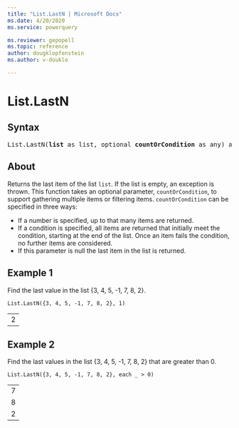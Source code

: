 ```yaml
---
title: "List.LastN | Microsoft Docs"
ms.date: 4/20/2020
ms.service: powerquery

ms.reviewer: gepopell
ms.topic: reference
author: dougklopfenstein
ms.author: v-douklo

---
```

# List.LastN

## Syntax

<pre>
List.LastN(<b>list</b> as list, optional <b>countOrCondition</b> as any) as any
</pre>
  
## About  
Returns the last item of the list `list`. If the list is empty, an exception is thrown. This function takes an optional parameter, `countOrCondition`, to support gathering multiple items or filtering items. `countOrCondition` can be specified in three ways: <ul> <li>If a number is specified, up to that many items are returned. </li> <li>If a condition is specified, all items are returned that initially meet the condition, starting at the end of the list. Once an item fails the condition, no further items are considered. </li> <li>If this parameter is null the last item in the list is returned.</li> </ul>

## Example 1
Find the last value in the list {3, 4, 5, -1, 7, 8, 2}.

```powerquery-m
List.LastN({3, 4, 5, -1, 7, 8, 2}, 1)
```

<table> <tr><td>2</td></tr> </table>

## Example 2
Find the last values in the list {3, 4, 5, -1, 7, 8, 2} that are greater than 0.

```powerquery-m
List.LastN({3, 4, 5, -1, 7, 8, 2}, each _ > 0)
```

<table> <tr><td>7</td></tr> <tr><td>8</td></tr> <tr><td>2</td></tr> </table>
